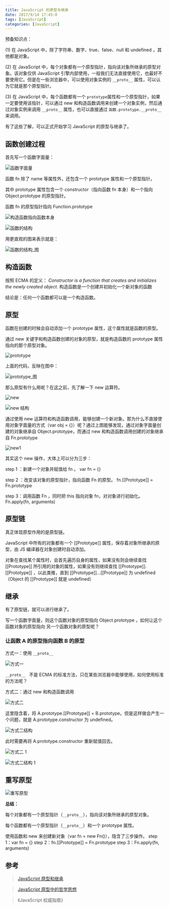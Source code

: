 ```yaml
---
title: JavaScript 的原型与继承
date: 2017/9/14 17:45:0
tags: [JavaScript]
categories: [JavaScript]
---
```

预备知识点：
		
(1) 在 JavaScript 中，除了字符串、数字、true、false、null 和 undefined ，其他都是对象。
		
(2) 在 JavaScript 中，每个对象都有一个原型指针，指向该对象所继承的原型对象。该对象仅供 JavaScript 引擎内部使用，一般我们无法直接使用它，也最好不要使用它。但是在一些浏览器中，可以使用对象实例的 `__proto__` 属性，可以认为它就是那个原型指针。
		
<!--more-->
		

(3) 在 JavaScript 中，每个函数都有一个 `prototype`属性和一个原型指针，如果一定要使用该指针，可以通过 new 和构造函数调用来创建一个对象实例，然后通过对象实例来调用 `__proto__` 属性，也可以直接通过 `函数.prototype.__proto__` 来调用。
		
有了这些了解，可以正式开始学习 JavaScript 的原型与继承了。
		
## 函数创建过程
首先写一个函数字面量：
		
![函数字面量 ](https://cdn.jsdelivr.net/gh/nekolr/image-hosting@201911242020/2018/04/14/eL.png)
		
函数 fn 除了 name 等属性外，还包含一个 prototype 属性和一个原型指针。
		
其中 prototype 属性包含一个 constructor（指向函数 fn 本身）和一个指向 Object.prototype 的原型指针。
		
函数 fn 的原型指针指向 Function.prototype
		
![构造函数指向函数本身 ](https://cdn.jsdelivr.net/gh/nekolr/image-hosting@201911242020/2018/04/14/Jj.png)
		
![函数的结构 ](https://cdn.jsdelivr.net/gh/nekolr/image-hosting@201911242020/2018/04/14/6L.png)
		
用更直观的图来表示就是：
		
![函数的结构_图 ](https://cdn.jsdelivr.net/gh/nekolr/image-hosting@201911242020/2018/04/14/mK.png)
		
## 构造函数
按照 ECMA 的定义：
*Constructor is a function that creates and initializes the newly created object.*
构造函数是一个创建并初始化一个新对象的函数
		
结论是：任何一个函数都可以是一个构造函数。
		
## 原型
函数在创建的时候会自动添加一个 prototype 属性，这个属性就是函数的原型。
		
通过 new 关键字和构造函数创建的对象的原型，就是构造函数的 prototype 属性指向的那个原型对象。
		
![prototype](https://cdn.jsdelivr.net/gh/nekolr/image-hosting@201911242020/2018/04/14/q0.png)
		
上面的代码，反映在图中：
		
![prototype_图 ](https://cdn.jsdelivr.net/gh/nekolr/image-hosting@201911242020/2018/04/14/v8.png)
		
那么原型有什么用呢？在这之前，先了解一下 new 运算符。
		
![new](https://cdn.jsdelivr.net/gh/nekolr/image-hosting@201911242020/2018/04/14/7l.png)
		
![new 结构 ](https://cdn.jsdelivr.net/gh/nekolr/image-hosting@201911242020/2018/04/14/jP.png)
		
通过使用 new 运算符和构造函数调用，能够创建一个新对象。那为什么不直接使用对象字面量的方式（var obj = {}）呢？通过上图能够发现，通过对象字面量创建的对象继承自 Object.prototype，而通过 new 和构造函数调用创建的对象继承自 Fn.prototype
		
![new1](https://cdn.jsdelivr.net/gh/nekolr/image-hosting@201911242020/2018/04/14/QV.png)
		
其实这个 new 操作，大体上可以分为三步：
		
step 1 ：新建一个对象并赋值给 fn 。
var fn = {}
		
step 2 ：改变该对象的原型指针，指向函数 Fn 的原型。
fn.[[Prototype]] = Fn.prototype
		
step 3：调用函数 Fn ，同时把 this 指向对象 fn，对对象进行初始化。
Fn.apply(fn, arguments)
		
## 原型链
真正体现原型作用的是原型链。
		
JavaScript 中所有的对象都有一个 [[Prototype]] 属性，保存着对象所继承的原型，由 JS 编译器在对象创建时自动添加。
		
对象在查找某个属性时，会首先遍历自身的属性，如果没有则会继续查找 [[Prototype]] 所引用的对象的属性，如果没有则继续查找 [[Prototype]].[[Prototype]] ，以此类推，直到 [[Prototype]]...[[Prototype]] 为 undefined （Object 的 [[Prototype]] 就是 undefined）
		
## 继承
有了原型链，就可以进行继承了。
		
写一个函数字面量，则这个函数对象的原型指向 Object.prototype ，如何让这个函数对象的原型指向 另一个函数对象的原型呢？
		
### 让函数 A 的原型指向函数 B 的原型
方式一：使用 `__proto__`
		
![方式一 ](https://cdn.jsdelivr.net/gh/nekolr/image-hosting@201911242020/2018/04/14/nM.png)
		




`__proto__ ` 不是 ECMA 的标准方法，只在某些浏览器中能够使用，如何使用标准的方法呢？
		
方式二：通过 new 和构造函数调用
		
![方式二 ](https://cdn.jsdelivr.net/gh/nekolr/image-hosting@201911242020/2018/04/14/Dw.png)
		
这里隐含着，将 A.prototype.[[Prototype]] = B.prototype。但是这样做会产生一个问题，就是 A.prototype.constructor 为 undefined。
		
![方式二结构 ](https://cdn.jsdelivr.net/gh/nekolr/image-hosting@201911242020/2018/04/14/Mp.png)
		
此时需要再将 A.prototype.constructor 重新赋值回去。
		
![方式二 1](https://cdn.jsdelivr.net/gh/nekolr/image-hosting@201911242020/2018/04/14/BO.png)
		
![方式二结构 1](https://cdn.jsdelivr.net/gh/nekolr/image-hosting@201911242020/2018/04/14/wX.png)
		
## 重写原型
		
![重写原型 ](https://cdn.jsdelivr.net/gh/nekolr/image-hosting@201911242020/2018/04/14/3n.png)
		
**总结：**
		
每个对象都有一个原型指针（`__proto__`），指向该对象所继承的原型对象。
		
每个函数都有一个原型指针（`__proto__`）和一个 prototype 属性。
		
使用函数和 new 来创建新对象（var fn = new Fn()），隐含了三步操作。
step 1：var fn = {}
step 2：fn.[[Prototype]] = Fn.prototype
step 3：Fn.apply(fn, arguments)
		
## 参考
> [JavaScript 原型和继承 ](http://blog.jobbole.com/19795/)  

> [JavaScript 原型中的哲学思想 ](https://segmentfault.com/a/1190000005824449)  

> 《JavaScript 权威指南》